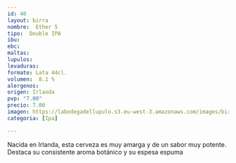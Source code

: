 ```yaml
---
id: 40
layout: birra
nombre:  Ether 5
tipo:  Double IPA
ibu: 
ebc:
maltas: 
lupulos: 
levaduras: 
formato: Lata 44cl.
volumen:  8.1 %
alergenos: 
origen: Irlanda
pvp: "7.00"
precio: 7.00
imagen: https://labodegadellupulo.s3.eu-west-3.amazonaws.com/images/birras/ether5.jpg
categoria: [Ipa]

---
```

Nacida en Irlanda, esta cerveza es muy amarga y de un sabor muy potente. Destaca su consistente aroma botánico y su espesa espuma



























